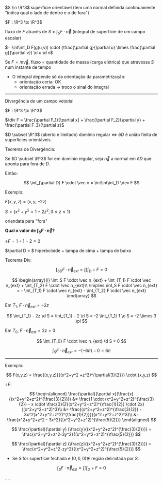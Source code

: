 $S \in \R^3$ superfície orientável (tem uma normal definida continuamente "indica qual o lado de dentro e o de fora")

$F : \R^3 \to \R^3$

fluxo de $F$ através de $S$ = $\int_S F \cdot \vec n$ (integral de superfície de um campo escalar)

$= \int\int_D F(g(u,v)) \cdot (\frac{\partial g}{\partial u} \times \frac{\partial g}{\partial v}) \d u \d v$

Se $F = m \vec v$, fluxo = quantidade de massa (carga elétrica) que atravessa $S$ num instante de tempo

- O integral depende só da orientação da parametrização:
  - orientação certa: OK
  - orientação errada -> troco o sinal do integral

---

Divergência de um campo vetorial

$F : \R^3 \to \R^3$

$\div F = \frac{\partial F_1}{\partial x} + \frac{\partial F_2}{\partial y} + \frac{\partial F_3}{\partial z}$

$D \subset \R^3$ (aberto e limitado) domínio regular $\iff$ $\partial D$ é união finita de superfícies orientáveis.

Teorema de Divergência:

Se $D \subset \R^3$ for em domínio regular, seja $\vec n$ a normal em $\partial D$ que aponta para fora de $D$.

Então:

$$
\int_{\partial D} F \cdot \vec n = \int\int\int_D \dev F
$$

Exemplo:

$F(x,y,z) = (x,y, -2z)$

$S = \{x^2+y^2 = 1 + 2z^2, 0 \leq z \leq 1 \}$

oriendata para "fora"

**Qual o valor de $\int_S F \cdot \vec n$?**

$\div F = 1+1-2 = 0$

$\partial D = $ hiperboloíde + tampa de cima + tampa de baixo

Teorema Div:

$$
\int_{\partial D} F \cdot \vec n_{ext} = \int\int\int_D \div F = 0
$$

$$
\begin{array}{l}
\int_S F \cdot \vec n_{ext} + \int_{T_1} F \cdot \vec n_{ext} + \int_{T_2} F \cdot \vec n_{ext}\\
\implies \int_S F \cdot \vec n_{ext} = - \int_{T_1} F \cdot \vec n_{ext} - \int_{T_2} F \cdot \vec n_{ext}
\end{array}
$$

Em $T_1$, $F \cdot \vec n_{ext} = -2z$

$$
\int_{T_1} - 2z \d S = \int_{T_1} - 2 \d S = -2 \int_{T_1} 1 \d S = -2 \times 3 \pi
$$

Em $T_0$, $F \cdot \vec n_{ext} = 2z = 0$

$$
\int_{T_0} F \cdot \vec n_{ext} \d S = 0
$$

$$
\int_S F \cdot \vec n_{ext} = -(-6\pi ) - 0 = 6 \pi
$$

---

Exemplo:

$$
F(x,y,z) = \frac{(x,y,z)}{(x^2+y^2 +z^2)^{\partial{3}{2}}} \cdot (x,y,z)
$$

$\div F$:

$$
\begin{aligned}
\frac{\partial}{\partial x}(\frac{x}{(x^2+y^2+z^2)^{\frac{3}{2}}})
&= \frac{1 \cdot (x^2+y^2+z^2)^{\frac{3}{2}} - x \cdot \frac{3}{2}(x^2+y^2+z^2)^{\frac{1}{2}} \cdot 2x}{(x^2+y^2+z^2)^3}\\
&= \frac{(x^2+y^2+z^2)^{\frac{3}{2}} - 3x^2(x^2+y^2+z^2)^{\frac{1}{2}}}{(x^2+y^2+z^2)^3}\\
&= \frac{x^2+y^2+z^2 - 3x^2}{(x^2+y^2+z^2)^{\frac{5}{2}}}
\end{aligned}
$$

$$
\frac{\partial}{\partial y} (\frac{y}{(x^2+y^2+z^2)^{\frac{3}{2}}}) = \frac{x^2+y^2+z^2-3y^2}{(x^2+y^2+z^2)^{\frac{5}{2}}}
$$

$$
\frac{\partial}{\partial z} (\frac{z}{(x^2+y^2+z^2)^{\frac{3}{2}}}) = \frac{x^2+y^2+z^2-zy^2}{(x^2+y^2+z^2)^{\frac{5}{2}}}
$$

- Se $S$ for superfície fechada e $(0,0,0) \notin$ região delimitada por $S$.

$$
\int_S F \cdot \vec n_{ext} = \int\int\int_D \div F = 0
$$

....
